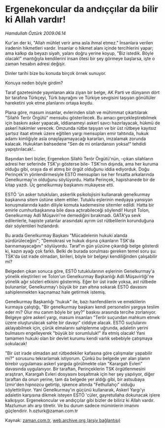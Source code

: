 # Ergenekoncular da andıççılar da bilir ki Allah vardır!

*Hamdullah Öztürk 2009.06.14*

<tr><td class="metin" colspan="2" style="padding-top: 20px; padding-left: 5px; padding-right: 10px;">Kur'an der ki, "Allah mühlet verir ama asla ihmal etmez." İnsanlara verilen iradenin hikmetleri vardır. İnsanlar o hikmet alanı içinde tercihlerini yapar; ama kalkıp da beyazı siyah, yalanı doğru yerine koyup, "Biz istedik. Böyle olacak!" mantığıyla kendilerini insan ötesi bir şey görmeye başlarsa, işte o zaman hesabın adresi değişir.</td></tr><tr><td class="metin" colspan="2" style="padding-top: 20px; padding-left: 5px; padding-right: 10px;"><p>Dinler tarihi bize bu konuda birçok örnek sunuyor.
<p>Konuya neden böyle girdim?
<p>Taraf gazetesinde yayınlanan akla ziyan bir belge, AK Parti ve dünyanın dört bir tarafına Türkçeyi, Türk bayrağını ve Türkiye sevgisini taşıyan gönüllüler hareketini yok etme planlarını ortaya koydu.
<p>Plana göre, masum insanlar, evlerinden silah ve mühimmat çıkartılarak "Silahlı Terör Örgütü" mensubu gösterilecek. Bu amacı gerçekleştirebilmek için baskını asker yapacak, iddianameyi askerî savcı hazırlayacak, hükmü de askerî hakimler verecek. Omzunda rütbe taşıyan ve bir üst rütbeye kayıtsız şartsız itaat etmek üzere eğitilen yargı mensupları emir tahtında, hukuk adamı kimliğiyle asla onaylayamayacağı kararları, imzalamak zorunda kalacak. Hukuktan bahsedene "Sen de mi onlardansın yoksa!" tehdidi yapıştırılacak!..
<p>Başından beri bizler, Ergenekon Silahlı Terör Örgütü'nün, -çıkan silahların adresi her seferinde TSK'yı gösterse bile- TSK'nın dışında, ama her kuruma olduğu gibi, oraya da el atmış bir örgüt olduğunu iddia ediyorduk. Doğu Perinçek'in yönlendirmesiyle ESTÖ mensupları ise her fırsatta arkalarında Genelkurmay'ın olduğunu söylüyordu. Hatta Perinçek, hapishanede bir de kitap yazdı. Üç genelkurmay başkanını mukayese etti.
<p>ESTÖ 'ün asker tutukluları, askerlik psikolojisini kullanarak genelkurmay başkanına sitem üstüne sitem ettiler. Tutuklu eşlerinin medyaya yansıyan konuşmalarında kadın diliyle komuta kademesine sitemler edildi. Hatta bir emirle cumhurbaşkanına bile dava açtırabileceği söylendi! Hurşit Tolon, Genelkurmay Adli Müşaviri'ne demediğini bırakmadı. GATA'ya sevk edilenlerle, hapiste yatanlar arasındaki ayrım üst rütbelilerin korunduğuna dair söylentileri hızlandırdı.
<p>Bu arada Genelkurmay Başkanı "Mücadelenin hukuki alanda sürdürüleceğini"; "Demokrasi ve hukuk dışına çıkanların TSK'da barınamayacağını" söylüyordu. Taraf'ın gün yüzüne çıkardığı belge gösterdi ki, kazın ayağı çok farklı. Belki de burada sorulması gereken temel soru şu: TSK'da üst irade olmadan, birileri, böyle bir belgeyi kendiliğinden çalışabilir mi?
<p>Belgeden çıkan sonuca göre, ESTÖ tutuklularının eşlerinin Genelkurmay'a yönelik eleştirileri ve Tolon'un Genelkurmay Başkanlığı Adli Müşavirliği'ne yönelik ağır sözleri etkisini göstermiş. Eğer bir üst irade yoksa, ast rütbede bulunanlar, Genelkurmay'ı büyük bir zan altına sokarak ESTÖ davasını sahiplenmekten kaçınamaz hale getirmek istemiş.
<p>Genelkurmay Başkanlığı "hukuk" ile, bazı hanfendilerin ve emeklilerin kurmaya çalıştığı, "Bir genelkurmay başkanı kendi personelini yargıya teslim eder mi? Olur mu canım böyle bir şey?" baskısı arasında tercihe zorlanıyor. Belgeye göre askerî yargı, masum insanları "Terör suçundan mahkum etmek üzere oluşturulacak sahte bir davayı" ciddiye alacak. ESTÖ suçlularını aklayabilmek için, çürük elmalarını sahiplenme uğrunda, adaletin yerini bulmasını engelleyerek "büyük bir sorumluluk!" ifa etmiş olacak! Yani tamamen hukuki olan bir devlet kurumu kendi varlık sebebiyle çatışmaya sokulacak!
<p>"Bir üst irade olmadan ast rütbedekiler kafasına göre çalışmalar yapabilir mi?" sorusunu tekrarlamak istiyorum. Çünkü bu belgede yer alan planın birebir uygulaması askerî yargıda görülmekte olan "Karargah Evleri" davasında uygulanıyor. Bir taraftan, Perinçeklerin TSK örgütlenmesini araştıran, Karargah Evleri dosyasını boşaltmak için her şey yapılıyor, diğer taraftan da onun yerine, tam da belgede yer aldığı gibi, bir astsubaya İzmir'den hipnozcu getirtip, işkence altında "Fethullahçı" olduğu söylettiriliyor. Yani Genelkurmay'ın gücünü kullanarak, Askerî Yargı'yı adaletin karşısına dikmek isteyen ESTÖ 'cüler, gayretullaha dokunacak işlere kalkışıyor. Ergenekoncular ve andıççılar gibi bizler de biliriz ki Allah vardır. Mazlumun ahı arşı titretir. Ve bu durum sadece müminlerin imanını güçlendirir. h.ozturk@zaman.com.tr<br/></p></p></p></p></p></p></p></p></p></p></td></tr>

Kaynak: [zaman.com.tr](http://zaman.com.tr/yazar.do?yazino=858727), [web.archive.org (arşiv bağlantısı)](http://web.archive.org/web/20090617064802/http://www.zaman.com.tr:80/yazar.do?yazino=858727)
